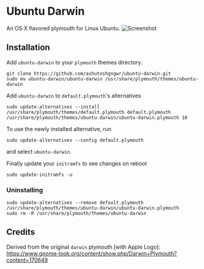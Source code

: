 # Ubuntu Darwin
An OS X flavored plymouth for Linux Ubuntu.
![Screenshot](https://raw.githubusercontent.com/ashutoshgngwr/ubuntu-darwin/master/screenshot.png "Ubuntu Darwin")

## Installation

Add `ubuntu-darwin` to your `plymouth` themes directory.

    git clone https://github.com/ashutoshgngwr/ubuntu-darwin.git
    sudo mv ubuntu-darwin/ubuntu-darwin /usr/share/plymouth/themes/ubuntu-darwin
    
Add `ubuntu-darwin` to `default.plymouth`'s alternatives

    sudo update-alternatives --install /usr/share/plymouth/themes/default.plymouth default.plymouth /usr/share/plymouth/themes/ubuntu-darwin/ubuntu-darwin.plymouth 10

To use the newly installed alternative, run

    sudo update-alternatives --config default.plymouth
    
and select `ubuntu-darwin`.

Finally update your `initramfs` to see changes on reboot

    sudo update-initramfs -u
    
### Uninstalling

    sudo update-alternatives --remove default.plymouth /usr/share/plymouth/themes/ubuntu-darwin/ubuntu-darwin.plymouth
    sudo rm -R /usr/share/plymouth/themes/ubuntu-darwin
    
    
## Credits
Derived from the original `darwin` plymouth [with Apple Logo]: https://www.gnome-look.org/content/show.php/Darwin+Plymouth?content=170649

